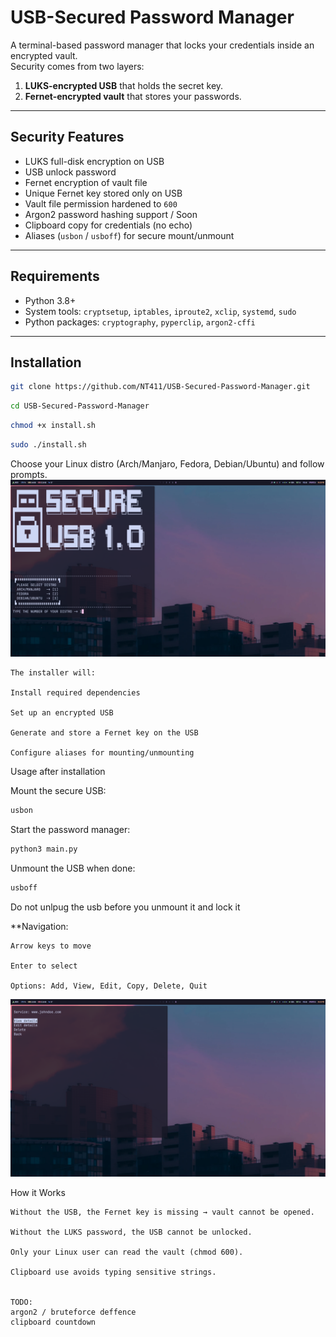 # USB-Secured Password Manager

A terminal-based password manager that locks your credentials inside an encrypted vault.  
Security comes from two layers:  
1. **LUKS-encrypted USB** that holds the secret key.  
2. **Fernet-encrypted vault** that stores your passwords.

---

## Security Features
- LUKS full-disk encryption on USB  
- USB unlock password  
- Fernet encryption of vault file  
- Unique Fernet key stored only on USB  
- Vault file permission hardened to `600`  
- Argon2 password hashing support / Soon 
- Clipboard copy for credentials (no echo)  
- Aliases (`usbon` / `usboff`) for secure mount/unmount  

---

## Requirements
- Python 3.8+  
- System tools: `cryptsetup`, `iptables`, `iproute2`, `xclip`, `systemd`, `sudo`  
- Python packages: `cryptography`, `pyperclip`, `argon2-cffi`

---
## Installation

```bash
git clone https://github.com/NT411/USB-Secured-Password-Manager.git
```
```bash
cd USB-Secured-Password-Manager
```
```bash
chmod +x install.sh
```
```bash
sudo ./install.sh
```
Choose your Linux distro (Arch/Manjaro, Fedora, Debian/Ubuntu) and follow prompts.
![Installation](Screenshots/installer.png)

    The installer will:

    Install required dependencies

    Set up an encrypted USB

    Generate and store a Fernet key on the USB

    Configure aliases for mounting/unmounting

Usage after installation

Mount the secure USB:
```bash
usbon
```
Start the password manager:
```bash
python3 main.py
```
Unmount the USB when done:
```bash
usboff
```
Do not unlpug the usb before you unmount it and lock it 

**Navigation:

    Arrow keys to move

    Enter to select

    Options: Add, View, Edit, Copy, Delete, Quit
    
![Installation](Screenshots/psm2.png)
    

How it Works

    Without the USB, the Fernet key is missing → vault cannot be opened.

    Without the LUKS password, the USB cannot be unlocked.

    Only your Linux user can read the vault (chmod 600).

    Clipboard use avoids typing sensitive strings.


    TODO:
    argon2 / bruteforce deffence
    clipboard countdown 




